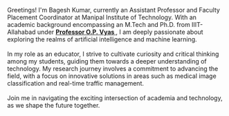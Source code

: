 Greetings! I'm Bagesh Kumar, currently an Assistant Professor and Faculty Placement Coordinator at Manipal Institute of Technology. With an academic background encompassing an M.Tech and Ph.D. from IIIT-Allahabad under <a href="https://www.linkedin.com/in/om-prakash-vyas-5a649a6/"> <b>Professor O.P. Vyas </b></a>  , I am deeply passionate about exploring the realms of artificial intelligence and machine learning.
<br />
<br />
In my role as an educator, I strive to cultivate curiosity and critical thinking among my students, guiding them towards a deeper understanding of technology. My research journey involves a commitment to advancing the field, with a focus on innovative solutions in areas such as medical image classification and real-time traffic management.
<br />
<br />
Join me in navigating the exciting intersection of academia and technology, as we shape the future together.